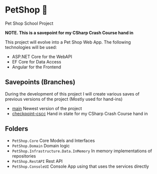 # PetShop 🐶
Pet Shop School Project

**NOTE. This is a savepoint for my CSharp Crash Course hand in**

This project will evolve into a Pet Shop Web App. 
The following technologies will be used:
- ASP.NET Core for the WebAPI
- EF Core for Data Access
- Angular for the Frontend

## Savepoints (Branches)
During the development of this project I will create various saves of previous versions of the project (Mostly used for hand-ins)
- [main](https://github.com/Coborax/PetShop/tree/main) Newest version of the project
- [checkpoint-cscc](https://github.com/Coborax/PetShop/tree/checkpoint-cscc) Hand in state for my CSharp Crash Course hand in

## Folders
- `PetShop.Core` Core Models and Interfaces
- `PetShop.Domain` Domain logic
- `PetShop.Infrastructure.Data.InMemory` In memory implementations of repositories
- `PetShop.RestAPI` Rest API
- `PetShop.ConsoleUI` Console App using that uses the services directly

